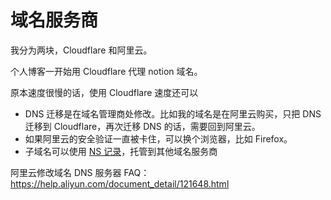 # 域名服务商

我分为两块，Cloudflare 和阿里云。

个人博客一开始用 Cloudflare 代理 notion 域名。

原本速度很慢的话，使用 Cloudflare 速度还可以

- DNS 迁移是在域名管理商处修改。比如我的域名是在阿里云购买，只把 DNS 迁移到 Cloudflare，再次迁移 DNS 的话，需要回到阿里云。
- 如果阿里云的安全验证一直被卡住，可以换个浏览器，比如 Firefox。
- 子域名可以使用 [NS 记录](https://help.aliyun.com/document_detail/29725.html?#h2-ns-7)，托管到其他域名服务商

阿里云修改域名 DNS 服务器 FAQ：<https://help.aliyun.com/document_detail/121648.html>
